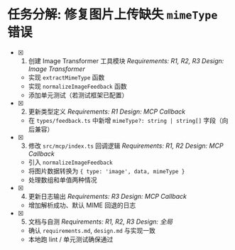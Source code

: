 # 任务分解: 修复图片上传缺失 `mimeType` 错误

- [x] 1. 创建 Image Transformer 工具模块 _Requirements: R1, R2, R3_ _Design: Image Transformer_
  - 实现 `extractMimeType` 函数
  - 实现 `normalizeImageFeedback` 函数
  - 添加单元测试（若测试框架已配置）

- [x] 2. 更新类型定义 _Requirements: R1_ _Design: MCP Callback_
  - 在 `types/feedback.ts` 中新增 `mimeType?: string | string[]` 字段（向后兼容）

- [x] 3. 修改 `src/mcp/index.ts` 回调逻辑 _Requirements: R1, R2_ _Design: MCP Callback_
  - 引入 `normalizeImageFeedback`
  - 将图片数据转换为 `{ type: 'image', data, mimeType }`
  - 处理数组和单值两种情况

- [x] 4. 更新日志输出 _Requirements: R3_ _Design: MCP Callback_
  - 增加解析成功、默认 MIME 回退的日志

- [x] 5. 文档与自测 _Requirements: R1, R2, R3_ _Design: 全局_
  - 确认 `requirements.md`, `design.md` 与实现一致
  - 本地跑 lint / 单元测试确保通过

